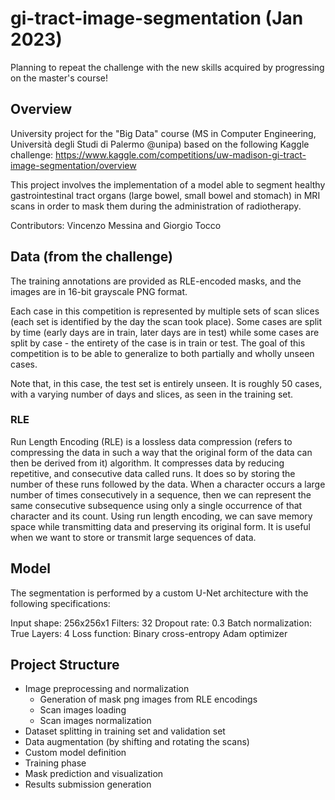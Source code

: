 # gi-tract-image-segmentation (Jan 2023)

Planning to repeat the challenge with the new skills acquired by progressing on the master's course!

## Overview
University project for the "Big Data" course (MS in Computer Engineering, Università degli Studi di Palermo @unipa) based on the following Kaggle challenge: https://www.kaggle.com/competitions/uw-madison-gi-tract-image-segmentation/overview

This project involves the implementation of a model able to segment healthy gastrointestinal tract organs (large bowel, small bowel and stomach) in MRI scans in order to mask them during the administration of radiotherapy.

Contributors: Vincenzo Messina and Giorgio Tocco

## Data (from the challenge)
The training annotations are provided as RLE-encoded masks, and the images are in 16-bit grayscale PNG format.

Each case in this competition is represented by multiple sets of scan slices (each set is identified by the day the scan took place). Some cases are split by time (early days are in train, later days are in test) while some cases are split by case - the entirety of the case is in train or test. The goal of this competition is to be able to generalize to both partially and wholly unseen cases.

Note that, in this case, the test set is entirely unseen. It is roughly 50 cases, with a varying number of days and slices, as seen in the training set.

### RLE
Run Length Encoding (RLE) is a lossless data compression (refers to compressing the data in such a way that the original form of the data can then be derived from it) algorithm.
It compresses data by reducing repetitive, and consecutive data called runs. It does so by storing the number of these runs followed by the data.
When a character occurs a large number of times consecutively in a sequence, then we can represent the same consecutive subsequence using only a single occurrence of that character and its count.
Using run length encoding, we can save memory space while transmitting data and preserving its original form. It is useful when we want to store or transmit large sequences of data.


## Model
The segmentation is performed by a custom U-Net architecture with the following specifications:

Input shape: 256x256x1
Filters: 32
Dropout rate: 0.3
Batch normalization: True
Layers: 4
Loss function: Binary cross-entropy
Adam optimizer


## Project Structure
- Image preprocessing and normalization
  - Generation of mask png images from RLE encodings
  - Scan images loading
  - Scan images normalization
- Dataset splitting in training set and validation set
- Data augmentation (by shifting and rotating the scans)
- Custom model definition
- Training phase
- Mask prediction and visualization
- Results submission generation
